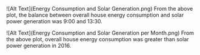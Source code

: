 ![Alt Text](Energy Consumption and Solar Generation.png)
From the above plot, the balance between overall house energy consumption and solar power generation was 9:00 and 13:30.

![Alt Text](Energy Consumption and Solar Generation per Month.png)
From the above plot, overall house energy consumption was greater than solar power generation in 2016.



